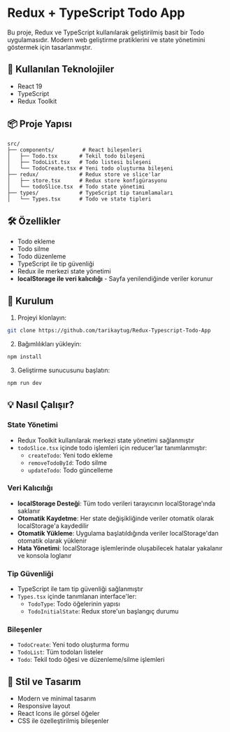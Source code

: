 # Redux + TypeScript Todo App

Bu proje, Redux ve TypeScript kullanılarak geliştirilmiş basit bir Todo uygulamasıdır. Modern web geliştirme pratiklerini ve state yönetimini göstermek için tasarlanmıştır.

## 🚀 Kullanılan Teknolojiler

- React 19
- TypeScript
- Redux Toolkit

## 📦 Proje Yapısı

```
src/
├── components/         # React bileşenleri
│   ├── Todo.tsx       # Tekil todo bileşeni
│   ├── TodoList.tsx   # Todo listesi bileşeni
│   └── TodoCreate.tsx # Yeni todo oluşturma bileşeni
├── redux/             # Redux store ve slice'lar
│   ├── store.tsx      # Redux store konfigürasyonu
│   └── todoSlice.tsx  # Todo state yönetimi
├── types/             # TypeScript tip tanımlamaları
│   └── Types.tsx      # Todo ve state tipleri

```

## 🛠️ Özellikler

- Todo ekleme
- Todo silme
- Todo düzenleme
- TypeScript ile tip güvenliği
- Redux ile merkezi state yönetimi
- **localStorage ile veri kalıcılığı** - Sayfa yenilendiğinde veriler korunur

## 🔧 Kurulum

1. Projeyi klonlayın:
```bash
git clone https://github.com/tarikaytug/Redux-Typescript-Todo-App
```

2. Bağımlılıkları yükleyin:
```bash
npm install
```

3. Geliştirme sunucusunu başlatın:
```bash
npm run dev
```

## 💡 Nasıl Çalışır?

### State Yönetimi
- Redux Toolkit kullanılarak merkezi state yönetimi sağlanmıştır
- `todoSlice.tsx` içinde todo işlemleri için reducer'lar tanımlanmıştır:
  - `createTodo`: Yeni todo ekleme
  - `removeTodoById`: Todo silme
  - `updateTodo`: Todo güncelleme

### Veri Kalıcılığı
- **localStorage Desteği**: Tüm todo verileri tarayıcının localStorage'ında saklanır
- **Otomatik Kaydetme**: Her state değişikliğinde veriler otomatik olarak localStorage'a kaydedilir
- **Otomatik Yükleme**: Uygulama başlatıldığında veriler localStorage'dan otomatik olarak yüklenir
- **Hata Yönetimi**: localStorage işlemlerinde oluşabilecek hatalar yakalanır ve konsola loglanır

### Tip Güvenliği
- TypeScript ile tam tip güvenliği sağlanmıştır
- `Types.tsx` içinde tanımlanan interface'ler:
  - `TodoType`: Todo öğelerinin yapısı
  - `TodoInitialState`: Redux store'un başlangıç durumu

### Bileşenler
- `TodoCreate`: Yeni todo oluşturma formu
- `TodoList`: Tüm todoları listeler
- `Todo`: Tekil todo öğesi ve düzenleme/silme işlemleri

## 🎨 Stil ve Tasarım
- Modern ve minimal tasarım
- Responsive layout
- React Icons ile görsel öğeler
- CSS ile özelleştirilmiş bileşenler


